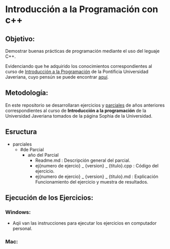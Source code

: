 # Introducción a la Programación con c++

## Objetivo:

Demostrar buenas prácticas de programación mediante el uso del leguaje C++.

Evidenciando que he adquirido los conocimientos correspondientes al curso de [Introducción a la Programación](https://sophia.javeriana.edu.co/programacion/node/297) de la Pontificia Universidad Javeriana, cuyo pensún se puede encontrar [aquí](https://sophia.javeriana.edu.co/programacion/node/297).

## Metodología:

En este repositorio se desarrollaran ejercicios y [parciales](https://sophia.javeriana.edu.co/programacion/parciales?anio_acad=All&field_periodo_academico_target_id=All&field_asignatura_target_id=14&field_numero_de_parcial_target_id=All) de años anteriores correspondientes al curso de **Introducción a la programación** de la Universidad Javeriana tomados de la página Sophia de la Universidad.

## Esructura

- parciales
  - #de Parcial
    - año del Parcial
      - Readme.md : Descripción general del parcial.
      - ej{numero de ejercio} _ {version} _ {titulo}.cpp : Código del ejercicio.
      - ej{numero de ejercio} _ {version} _ {titulo}.md : Explicación Funcionamiento del ejercicio y muestra de resultados.

## Ejecución de los Ejercicios:

### Windows:

- Aqii van las instrucciones para ejecutar los ejercicios en computador personal.

### Mac:
